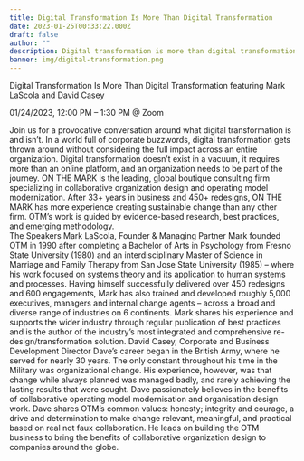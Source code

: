 ```yaml
---
title: Digital Transformation Is More Than Digital Transformation
date: 2023-01-25T00:33:22.000Z
draft: false
author: ""
description: Digital transformation is more than digital transformation
banner: img/digital-transformation.png
---
```


Digital Transformation Is More Than Digital Transformation featuring Mark LaScola and David Casey

01/24/2023, 12:00 PM – 1:30 PM @ Zoom

Join us for a provocative conversation around what digital transformation is and isn’t. In a world full of corporate buzzwords, digital transformation gets thrown around without considering the full impact across an entire organization. Digital transformation doesn’t exist in a vacuum, it requires more than an online platform, and an organization needs to be part of the journey.
ON THE MARK is the leading, global boutique consulting firm specializing in collaborative organization design and operating model modernization. After 33+ years in business and 450+ redesigns, ON THE MARK has more experience creating sustainable change than any other firm. OTM’s work is guided by evidence-based research, best practices, and emerging methodology.  
The Speakers
Mark LaScola, Founder & Managing Partner
Mark founded OTM in 1990 after completing a Bachelor of Arts in Psychology from Fresno State University (1980) and an interdisciplinary Master of Science in Marriage and Family Therapy from San Jose State University (1985) – where his work focused on systems theory and its application to human systems and processes.
Having himself successfully delivered over 450 redesigns and 600 engagements, Mark has also trained and developed roughly 5,000 executives, managers and internal change agents – across a broad and diverse range of industries on 6 continents.
Mark shares his experience and supports the wider industry through regular publication of best practices and is the author of the industry’s most integrated and comprehensive re-design/transformation solution.
David Casey, Corporate and Business Development Director
Dave’s career began in the British Army, where he served for nearly 30 years. The only constant throughout his time in the Military was organizational change. His experience, however, was that change while always planned was managed badly, and rarely achieving the lasting results that were sought. Dave passionately believes in the benefits of collaborative operating model modernisation and organisation design work.
Dave shares OTM’s common values: honesty; integrity and courage, a drive and determination to make change relevant, meaningful, and practical based on real not faux collaboration. He leads on building the OTM business to bring the benefits of collaborative organization design to companies around the globe.
